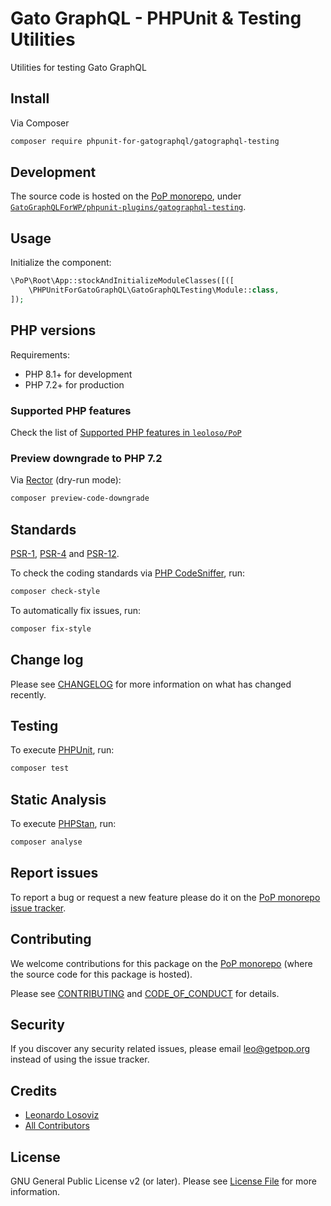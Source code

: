 # Gato GraphQL - PHPUnit & Testing Utilities

<!--
[![Build Status][ico-travis]][link-travis]
[![Quality Score][ico-code-quality]][link-code-quality]
[![Software License][ico-license]](LICENSE.md)
[![Latest Version on Packagist][ico-version]][link-packagist]
[![Coverage Status][ico-scrutinizer]][link-scrutinizer]
[![Total Downloads][ico-downloads]][link-downloads]
-->

Utilities for testing Gato GraphQL

## Install

Via Composer

``` bash
composer require phpunit-for-gatographql/gatographql-testing
```

## Development

The source code is hosted on the [PoP monorepo](https://github.com/leoloso/PoP), under [`GatoGraphQLForWP/phpunit-plugins/gatographql-testing`](https://github.com/leoloso/PoP/tree/master/layers/GatoGraphQLForWP/phpunit-plugins/gatographql-testing).

## Usage

Initialize the component:

``` php
\PoP\Root\App::stockAndInitializeModuleClasses([([
    \PHPUnitForGatoGraphQL\GatoGraphQLTesting\Module::class,
]);
```

## PHP versions

Requirements:

- PHP 8.1+ for development
- PHP 7.2+ for production

### Supported PHP features

Check the list of [Supported PHP features in `leoloso/PoP`](https://github.com/leoloso/PoP/blob/master/docs/supported-php-features.md)

### Preview downgrade to PHP 7.2

Via [Rector](https://github.com/rectorphp/rector) (dry-run mode):

```bash
composer preview-code-downgrade
```

## Standards

[PSR-1](https://www.php-fig.org/psr/psr-1), [PSR-4](https://www.php-fig.org/psr/psr-4) and [PSR-12](https://www.php-fig.org/psr/psr-12).

To check the coding standards via [PHP CodeSniffer](https://github.com/squizlabs/PHP_CodeSniffer), run:

``` bash
composer check-style
```

To automatically fix issues, run:

``` bash
composer fix-style
```

## Change log

Please see [CHANGELOG](CHANGELOG.md) for more information on what has changed recently.

## Testing

To execute [PHPUnit](https://phpunit.de/), run:

``` bash
composer test
```

## Static Analysis

To execute [PHPStan](https://github.com/phpstan/phpstan), run:

``` bash
composer analyse
```

## Report issues

To report a bug or request a new feature please do it on the [PoP monorepo issue tracker](https://github.com/leoloso/PoP/issues).

## Contributing

We welcome contributions for this package on the [PoP monorepo](https://github.com/leoloso/PoP) (where the source code for this package is hosted).

Please see [CONTRIBUTING](CONTRIBUTING.md) and [CODE_OF_CONDUCT](CODE_OF_CONDUCT.md) for details.

## Security

If you discover any security related issues, please email leo@getpop.org instead of using the issue tracker.

## Credits

- [Leonardo Losoviz][link-author]
- [All Contributors][link-contributors]

## License

GNU General Public License v2 (or later). Please see [License File](LICENSE.md) for more information.

[ico-version]: https://img.shields.io/packagist/v/phpunit-for-gatographql/gatographql-testing.svg?style=flat-square
[ico-license]: https://img.shields.io/badge/license-GPLv2-brightgreen.svg?style=flat-square
[ico-travis]: https://img.shields.io/travis/phpunit-for-gatographql/gatographql-testing/master.svg?style=flat-square
[ico-scrutinizer]: https://img.shields.io/scrutinizer/coverage/g/phpunit-for-gatographql/gatographql-testing.svg?style=flat-square
[ico-code-quality]: https://img.shields.io/scrutinizer/g/phpunit-for-gatographql/gatographql-testing.svg?style=flat-square
[ico-downloads]: https://img.shields.io/packagist/dt/phpunit-for-gatographql/gatographql-testing.svg?style=flat-square

[link-packagist]: https://packagist.org/packages/phpunit-for-gatographql/gatographql-testing
[link-travis]: https://travis-ci.org/phpunit-for-gatographql/gatographql-testing
[link-scrutinizer]: https://scrutinizer-ci.com/g/phpunit-for-gatographql/gatographql-testing/code-structure
[link-code-quality]: https://scrutinizer-ci.com/g/phpunit-for-gatographql/gatographql-testing
[link-downloads]: https://packagist.org/packages/phpunit-for-gatographql/gatographql-testing
[link-author]: https://github.com/leoloso
[link-contributors]: ../../../../../../contributors

